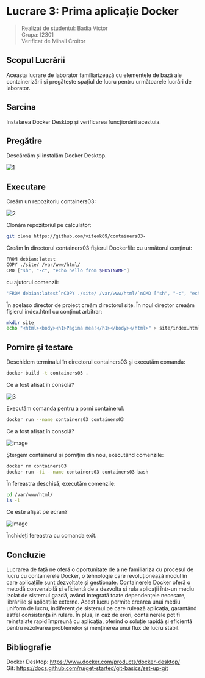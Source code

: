 # Lucrare 3: Prima aplicație Docker

> Realizat de studentul: Badia Victor \
> Grupa: I2301
> \
> Verificat de Mihail Croitor

## Scopul Lucrării

Aceasta lucrare de laborator familiarizează cu elementele de bază ale containerizării și pregătește spațiul de lucru pentru următoarele lucrări de laborator.

## Sarcina

Instalarea Docker Desktop și verificarea funcționării acestuia.

## Pregătire

Descărcăm și instalăm Docker Desktop.

![1](https://github.com/user-attachments/assets/c54a3b3b-2838-4f28-8536-97080b3d7e2c)

## Executare

Creăm un repozitoriu containers03:

![2](https://github.com/user-attachments/assets/c6cc6aaa-a38e-4928-a703-752b23a7b301)

Clonăm repozitoriul pe calculator:

```bash
git clone https://github.com/viteok69/containers03-
```

Creăm în directorul containers03 fișierul Dockerfile cu următorul conținut:

```bash
FROM debian:latest
COPY ./site/ /var/www/html/
CMD ["sh", "-c", "echo hello from $HOSTNAME"]
```

cu ajutorul comenzii:

```bash
'FROM debian:latest`nCOPY ./site/ /var/www/html/`nCMD ["sh", "-c", "echo hello from $HOSTNAME"]' | Out-File -FilePath Dockerfile
```

În acelașo director de proiect creăm directorul site. În noul director creaăm fișierul index.html cu conținut arbitrar:

```bash
mkdir site
echo "<html><body><h1>Pagina mea!</h1></body></html>" > site/index.html
```

## Pornire și testare

Deschidem terminalul în directorul containers03 și executăm comanda:

```bash
docker build -t containers03 .
```

Ce a fost afișat în consolă?

![3](https://github.com/user-attachments/assets/7f9b3d20-c056-4168-9755-d0c09bd7e7b4)

Executăm comanda pentru a porni containerul:

```bash
docker run --name containers03 containers03
```

Ce a fost afișat în consolă?

![image](https://github.com/user-attachments/assets/5e58e241-4b44-497b-8b59-38b55d2458b5)

Ștergem containerul și pornițim din nou, executând comenzile:

```bash
docker rm containers03
docker run -ti --name containers03 containers03 bash
```

În fereastra deschisă, executăm comenzile:

```bash
cd /var/www/html/
ls -l
```

Ce este afișat pe ecran?

![image](https://github.com/user-attachments/assets/26deec58-d3be-4c97-9f40-c971e5eb7110)

Închideți fereastra cu comanda exit.

## Concluzie

Lucrarea de față ne oferă o oportunitate de a ne familiariza cu procesul de lucru cu containerele Docker, o tehnologie care revoluționează modul în care aplicațiile sunt dezvoltate și gestionate. Containerele Docker oferă o metodă convenabilă și eficientă de a dezvolta și rula aplicații într-un mediu izolat de sistemul gazdă, având integrată toate dependențele necesare, librăriile și aplicațiile externe. Acest lucru permite crearea unui mediu uniform de lucru, indiferent de sistemul pe care rulează aplicația, garantând astfel consistența în rulare. În plus, în caz de erori, containerele pot fi reinstalate rapid împreună cu aplicația, oferind o soluție rapidă și eficientă pentru rezolvarea problemelor și menținerea unui flux de lucru stabil.

## Bibliografie

Docker Desktop: https://www.docker.com/products/docker-desktop/ \
Git: https://docs.github.com/ru/get-started/git-basics/set-up-git
